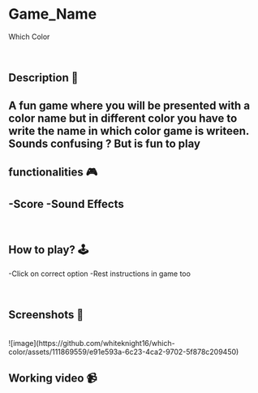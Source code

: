 # **Game_Name** 

Which Color

<br>

## **Description 📃**
A fun game where you will be presented with a color name but in different color you have to write the name in which color game is writeen. Sounds confusing ? But is fun to play
- 

## **functionalities 🎮**
-Score
-Sound Effects
- 
<br>

## **How to play? 🕹️**
-Click on correct option
-Rest instructions in game too 

<br>

## **Screenshots 📸**

<br>
![image](https://github.com/whiteknight16/which-color/assets/111869559/e91e593a-6c23-4ca2-9702-5f878c209450)


<br>

## **Working video 📹**
<!-- add your working video over here -->
